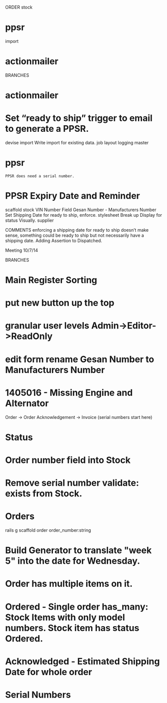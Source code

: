 ORDER
stock
# ppsr
import
# actionmailer


BRANCHES
# actionmailer
#  Set “ready to ship” trigger to email to generate a PPSR.
devise
import
	Write import for existing data.
job
layout
logging
master
# ppsr
	PPSR does need a serial number.
#	PPSR Expiry Date and Reminder
scaffold
stock
	VIN Number Field
	Gesan Number - Manufacturers Number
	Set Shipping Date for ready to ship, enforce.
stylesheet
	Break up Display for status Visually.
supplier

COMMENTS
	enforcing a shipping date for ready to ship doesn’t make sense, something could be ready to ship but not necessarily have a shipping date. Adding Assertion to Dispatched.

Meeting 10/7/14

BRANCHES
# Main Register Sorting

# put new button up the top

# granular user levels Admin->Editor->ReadOnly

# edit form rename Gesan Number to Manufacturers Number

# 1405016 - Missing Engine and Alternator

Order -> Order Acknowledgement -> Invoice (serial numbers start here)

# Status
#  Order number field into Stock
#  Remove serial number validate: exists from Stock.

# Orders
rails g scaffold order order_number:string
#  Build Generator to translate "week 5" into the date for Wednesday.
#  Order has multiple items on it.
#    Ordered - Single order has_many: Stock Items with only model numbers. Stock item has status Ordered.
#    Acknowledged - Estimated Shipping Date for whole order

# Serial Numbers
